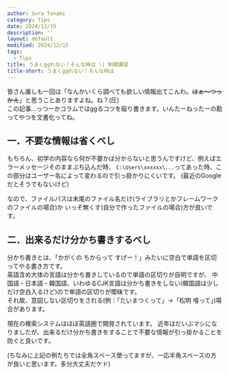 ```yaml
---
author: Sora Tonami
category: Tips
date: 2024/12/15
description: ''
layout: default
modified: 2024/12/15
tags:
  - Tips
title: うまくggれない！そんな時は \| 制御講習
title-short: うまくggれない！そんな時は
---
```


皆さん誰しも一回は「なんかいくら調べても欲しい情報出てこんわ。~~はぁ〜つっかえ~~」と思うことありますよね。ね？(圧)\
この記事...っつーかコラムではggるコツを殴り書きます。いんたーねったーの勘ってやつを文書化ってね。

## 一．不要な情報は省くべし

もちろん、初学の内容なら何が不要かは分からないと思うんですけど、例えばエラーメッセージそのままぶち込んだ時、
`C:\Users\xxxxxx\...`ってあった時、この部分はユーザー名によって変わるので引っ掛かりにくいです。 (最近のGoogleだとそうでもないけど)

なので、ファイルパスは末尾のファイル名だけ(ライブラリとかフレームワークのファイルの場合)か いっそ無くす(自分で作ったファイルの場合)方が良いです。

## 二．出来るだけ分かち書きするべし

分かち書きとは、「かがくの ちからって すげー！」みたいに空白で単語を区切ってやる書き方です。\
英語含め大体の言語は分かち書きしているので単語の区切りが自明ですが、
中国語・日本語・韓国語、いわゆるCJK言語は分かち書きをしない(韓国語は少しだけ空白入るけど)ので単語の区切りが曖昧です。\
それ故、意図しない区切りをされる(例：「たいまつくって」→「松明 喰って」)場合があります。

現在の検索システムはほぼ英語圏で開発されています。 近年はだいぶマシになりましたが、出来るだけ分かち書きをすることで不要な情報が引っ掛かることを防ぐと良いです。

(ちなみに上記の例たちでは全角スペース使ってますが、一応半角スペースの方が良いと思います。多分大丈夫だケド)
